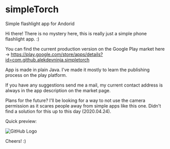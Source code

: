 # simpleTorch
Simple flashlight app for Andorid

Hi there!
There is no mystery here, this is really just a simple phone flashlight app. :)

You can find the current production version on the Google Play market here -> https://play.google.com/store/apps/details?id=com.github.alekdevninja.simpletorch

App is made in plain Java. I've made it mostly to learn the publishing process on the play platform.

If you have any suggestions send me a mail, my current contact address is always in the app description on the market page.

Plans for the future? I'll be looking for a way to not use the camera permission as it scares people away from simple apps like this one. Didn't find a solution for this up to this day (2020.04.24).

Quick preview:

![GitHub Logo](https://lh3.googleusercontent.com/prYpztKFBzxF8tJ09W6x_LRiKuhQe-MqFTSgU2soTpn1caLIgzqr18oiIKCtUHs8evPR=w720-h310-rw)

Cheers! :)



